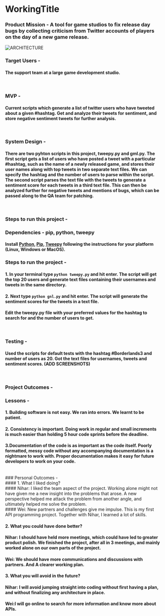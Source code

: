 # WorkingTitle
### Product Mission - A tool for game studios to fix release day bugs by collecting criticism from Twitter accounts of players on the day of a new game release. <br/>

![ARCHITECTURE](https://drive.google.com/uc?export=view&id=1w5MyFNhYvziyGwpdxZAr38DhqtP4EL3s)

### Target Users - <br/>
#### The support team at a large game development studio. <br/><br/><br/>

### MVP - <br/>
#### Current scripts which generate a list of twitter users who have tweeted about a given #hashtag. Get and analyze their tweets for sentiment, and store negative sentiment tweets for further analysis. <br/><br/><br/>

### System Design - <br/>
#### There are two pyhton scripts in this project, tweepy.py and gml.py. The first script gets a list of users who have posted a tweet with a particular #hashtag, such as the name of a newly released game, and stores their user names along with top tweets in two separate text files. We can specify the hashtag and the number of users to parse within the script.<br/>The second script parses the text file with the tweets to generate a sentiment score for each tweets in a third text file. This can then be analyzed further for negative tweets and mentions of bugs, which can be passed along to the QA team for patching.<br/><br/><br/>

### Steps to run this project - <br/>

### Dependencies - pip, python, tweepy

#### Install [Python](www.python.org), [Pip](https://pypi.org/project/pip/), [Tweepy](https://www.tweepy.org/) following the instructions for your platform (Linux, Windows or MacOS).

### Steps to run the project - <br/>
#### 1. In your terminal type ```python tweepy.py``` and hit enter. The script will get the top 20 users and generate text files containing their usernames and tweets in the same directory.<br/>
#### 2. Next type ```python gnl.py``` and hit enter. The script will generate the sentiment scores for the tweets in a text file.<br/>
#### Edit the tweepy.py file with your preferred values for the hashtag to search for and the number of users to get.<br/><br/><br/>

### Testing - <br/>
#### Used the scripts for default tests with the hashtag #Borderlands3 and number of users as 20. Got the text files for usernames, tweets and sentiment scores. (ADD SCREENSHOTS)<br/><br/><br/>

### Project Outcomes - <br/>
### Lessons - <br/>
#### 1. Building software is not easy. We ran into errors. We learnt to be patient.<br/>
#### 2. Consistency is important. Doing work in regular and small increments is much easier than holding 5 hour code sprints before the deadline.<br/>
#### 3.Documentation of the code is as important as the code itself. Poorly formatted, messy code without any accompanying documentation is a nightmare to work with. Proper documentation makes it easy for future developers to work on your code.<br/>
<br/>
### Personal Outcomes - <br/>
#### 1. What I liked doing?<br/>
#### Nihar: I liked the team aspect of the project. Working alone might not have given me a new insight into the problems that arose. A new perspective helped me attack the problem from another angle, and ultimately helped me solve the problem.<br/>
#### Wei: New partners and challenges give me impulse. This is my first API programming project. Together with Nihar, I learned a lot of skills.

#### 2. What you could have done better?
#### Nihar: I should have held more meetings, which could have led to greater product polish. We finished the project, after all in 3 meetings, and mainly worked alone on our own parts of the project.
#### Wei: We should have more communications and discussions with partners. And A clearer working plan.

#### 3. What you will avoid in the future?
#### Nihar: I will avoid jumping straight into coding without first having a plan, and without finalizing any architecture in place.<br/>
#### Wei:I will go online to search for more information and know more about APIs.

